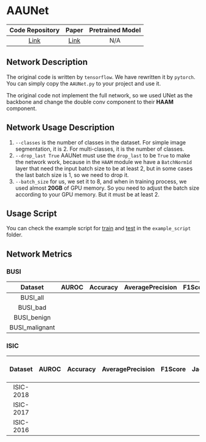 # AAUNet

|             Code Repository              |                  Paper                   | Pretrained Model |
|:----------------------------------------:|:----------------------------------------:|:----------------:|
| [Link](https://github.com/CGPxy/AAU-net) | [Link](https://arxiv.org/abs/2204.12077) |       N/A        |

## Network Description

The original code is written by `tensorflow`. We have rewritten it by `pytorch`. You can simply copy the `AAUNet.py` to
your project and use it.

The original code not implement the full network, so we used UNet as the backbone and change the double conv component to their **HAAM** component.  

## Network Usage Description

1. `--classes` is the number of classes in the dataset. For simple image segmentation, it is 2. For multi-classes, it is
   the number of classes.
2. `--drop_last True` AAUNet must use the `drop_last` to be `True` to make the network work, because in the `HAAM` module we have a `BatchNorm1d` layer that need the input batch size to be at least 2, but in some cases the last batch size is 1, so we need to drop it.
3. `--batch_size` for us, we set it to 8, and when in training process, we used almost **20GB** of GPU memory. So you need to adjust the batch size according to your GPU memory. But it must be at least 2.
## Usage Script

You can check the example script for [train](../../example_script/aaunet_train.sh)
and [test](../../example_script/aaunet_test.sh) in the `example_script` folder.

## Network Metrics

### BUSI

|    Dataset     | AUROC | Accuracy | AveragePrecision | F1Score | JaccardIndex | Precision | Recall | Specificity | Dice |
|:--------------:|:-----:|:--------:|:----------------:|:-------:|:------------:|:---------:|:------:|:-----------:|:----:|
|    BUSI_all    |
|    BUSI_bad    |
|  BUSI_benign   |
| BUSI_malignant |

### ISIC

|  Dataset  | AUROC | Accuracy | AveragePrecision | F1Score | JaccardIndex | Precision | Recall | Specificity | Dice | Best Model Link |
|:---------:|:-----:|:--------:|:----------------:|:-------:|:------------:|:---------:|:------:|:-----------:|:----:|:---------------:|
| ISIC-2018 |
| ISIC-2017 |
| ISIC-2016 |
